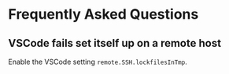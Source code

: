 # Frequently Asked Questions

## VSCode fails set itself up on a remote host

Enable the VSCode setting `remote.SSH.lockfilesInTmp`.
